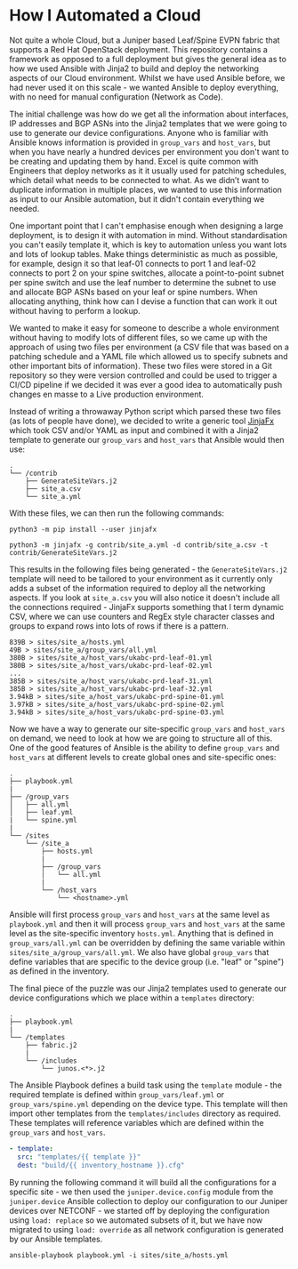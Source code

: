 # How I Automated a Cloud

Not quite a whole Cloud, but a Juniper based Leaf/Spine EVPN fabric that supports a Red Hat OpenStack deployment. This repository contains a framework as opposed to a full deployment but gives the general idea as to how we used Ansible with Jinja2 to build and deploy the networking aspects of our Cloud environment. Whilst we have used Ansible before, we had never used it on this scale - we wanted Ansible to deploy everything, with no need for manual configuration (Network as Code).

The initial challenge was how do we get all the information about interfaces, IP addresses and BGP ASNs into the Jinja2 templates that we were going to use to generate our device configurations. Anyone who is familiar with Ansible knows information is provided in `group_vars` and `host_vars`, but when you have nearly a hundred devices per environment you don't want to be creating and updating them by hand. Excel is quite common with Engineers that deploy networks as it it usually used for patching schedules, which detail what needs to be connected to what. As we didn’t want to duplicate information in multiple places, we wanted to use this information as input to our Ansible automation, but it didn't contain everything we needed.

One important point that I can't emphasise enough when designing a large deployment, is to design it with automation in mind. Without standardisation you can't easily template it, which is key to automation unless you want lots and lots of lookup tables. Make things deterministic as much as possible, for example, design it so that leaf-01 connects to port 1 and leaf-02 connects to port 2 on your spine switches, allocate a point-to-point subnet per spine switch and use the leaf number to determine the subnet to use and allocate BGP ASNs based on your leaf or spine numbers. When allocating anything, think how can I devise a function that can work it out without having to perform a lookup.

We wanted to make it easy for someone to describe a whole environment without having to modify lots of different files, so we came up with the approach of using two files per environment (a CSV file that was based on a patching schedule and a YAML file which allowed us to specify subnets and other important bits of information). These two files were stored in a Git repository so they were version controlled and could be used to trigger a CI/CD pipeline if we decided it was ever a good idea to automatically push changes en masse to a Live production environment.

Instead of writing a throwaway Python script which parsed these two files (as lots of people have done), we decided to write a generic tool [JinjaFx](https://pypi.org/project/jinjafx/) which took CSV and/or YAML as input and combined it with a Jinja2 template to generate our `group_vars` and `host_vars` that Ansible would then use:

```
.
└── /contrib
    ├── GenerateSiteVars.j2
    ├── site_a.csv
    └── site_a.yml
```

With these files, we can then run the following commands:

```
python3 -m pip install --user jinjafx

python3 -m jinjafx -g contrib/site_a.yml -d contrib/site_a.csv -t contrib/GenerateSiteVars.j2
```

This results in the following files being generated - the `GenerateSiteVars.j2` template will need to be tailored to your environment as it currently only adds a subset of the information required to deploy all the networking aspects. If you look at `site_a.csv` you will also notice it doesn't include all the connections required - JinjaFx supports something that I term dynamic CSV, where we can use counters and RegEx style character classes and groups to expand rows into lots of rows if there is a pattern.

```
839B > sites/site_a/hosts.yml
49B > sites/site_a/group_vars/all.yml
380B > sites/site_a/host_vars/ukabc-prd-leaf-01.yml
380B > sites/site_a/host_vars/ukabc-prd-leaf-02.yml
...
385B > sites/site_a/host_vars/ukabc-prd-leaf-31.yml
385B > sites/site_a/host_vars/ukabc-prd-leaf-32.yml
3.94kB > sites/site_a/host_vars/ukabc-prd-spine-01.yml
3.97kB > sites/site_a/host_vars/ukabc-prd-spine-02.yml
3.94kB > sites/site_a/host_vars/ukabc-prd-spine-03.yml
```

Now we have a way to generate our site-specific `group_vars` and `host_vars` on demand, we need to look at how we are going to structure all of this. One of the good features of Ansible is the ability to define `group_vars` and `host_vars` at different levels to create global ones and site-specific ones:

```
.
├── playbook.yml
|
├── /group_vars
│   ├── all.yml
│   ├── leaf.yml
|   └── spine.yml
|
└── /sites
    └── /site_a
        ├── hosts.yml
        |
        ├── /group_vars
        │   └── all.yml
        |
        └── /host_vars
            └── <hostname>.yml
```

Ansible will first process `group_vars` and `host_vars` at the same level as `playbook.yml` and then it will process `group_vars` and `host_vars` at the same level as the site-specific inventory `hosts.yml`. Anything that is defined in `group_vars/all.yml` can be overridden by defining the same variable within `sites/site_a/group_vars/all.yml`. We also have global `group_vars` that define variables that are specific to the device group (i.e. "leaf" or "spine") as defined in the inventory.

The final piece of the puzzle was our Jinja2 templates used to generate our device configurations which we place within a `templates` directory:

```
.
├── playbook.yml
|
└── /templates
    ├── fabric.j2
    |
    └── /includes
        └── junos.<*>.j2
```

The Ansible Playbook defines a build task using the `template` module - the required template is defined within `group_vars/leaf.yml` or `group_vars/spine.yml` depending on the device type. This template will then import other templates from the `templates/includes` directory as required. These templates will reference variables which are defined within the `group_vars` and `host_vars`.

```yaml
- template:
  src: "templates/{{ template }}"
  dest: "build/{{ inventory_hostname }}.cfg"
```

By running the following command it will build all the configurations for a specific site - we then used the `juniper.device.config` module from the `juniper.device` Ansible collection to deploy our configuration to our Juniper devices over NETCONF - we started off by deploying the configuration using `load: replace` so we automated subsets of it, but we have now migrated to using `load: override` as all network configuration is generated by our Ansible templates.

```
ansible-playbook playbook.yml -i sites/site_a/hosts.yml
```
